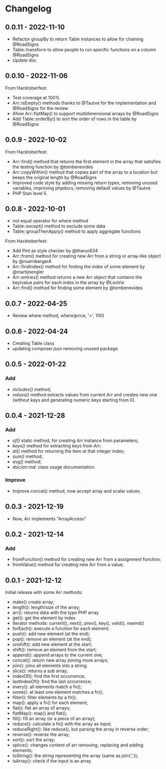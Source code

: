 # Changelog

## 0.0.11 - 2022-11-10
- Refactor groupBy to return Table instances to allow for chaining @RoadSigns
- Table::transform to allow people to run specific functions on a column @RoadSigns
- Update doc

## 0.0.10 - 2022-11-06
From Hacktoberfest:
- Test coverage at 100%
- Arr::isEmpty() methods thanks to @Tautve for the implementation and @RoadSigns for the review
- Allow Arr::flatMap() to support multidimensional arrays by @RoadSigns
- Add Table::orderBy() to sort the order of rows in the table by @RoadSigns

## 0.0.9 - 2022-10-02
From Hacktoberfest:
- Arr::find() method that returns the first element in the array that satisfies the testing function by @tombenevides
- Arr::copyWithin() method that copies part of the array to a location but keeps the original length by @RoadSigns
- Improved code style by adding missing return types, removing unused variables, improving phpdocs, removing default values by @Tautve
- PHP Stan level 5

## 0.0.8 - 2022-10-01
- not equal operator for where method
- Table::except() method to exclude some data
- Table::groupThenApply() method to apply aggregate functions

From Hacktoberfest:
- Add Pint as style checker by @tharun634
- Arr::from() method for creating new Arr from a string or array-like object by @nuernbergerA
- Arr::findIndex() method for finding the index of some element by @martijnengler
- Arr::entries() method returns a new Arr object that contains the key/value pairs for each index in the array by @LeoVie
- Arr::find() method for finding some element by @tombenevides


## 0.0.7 - 2022-04-25
- Review where method, where(price, '>', 100)

## 0.0.6 - 2022-04-24
- Creating Table class
- updating composer.json removing unused package

## 0.0.5 - 2022-01-22
### Add
- *includes()* method;
- *values()* method extracts values from current Arr and creates new one (without keys and generating numeric keys starting from 0).

## 0.0.4 - 2021-12-28
### Add
- *of()* static method, for creating Arr instance from parameters;
- *keys()* method for extracting keys from Arr;
- *at()* method for returning the item at that integer index;
- *sum()* method;
- *avg()* method;
- *doc/arr.md*: class usage documentation.

### Improve
- Improve concat() method, now accept array and scalar values.

## 0.0.3 - 2021-12-19
- Now, Arr implements "ArrayAccess"

## 0.0.2 - 2021-12-14
### Add
- fromFunction() method for creating new Arr from a assignment function;
- fromValue() method for creating new Arr from a value;

## 0.0.1 - 2021-12-12
Initial release with some Arr methods:
- make() create array;
- length(): length/size of the array;
- arr(): returns data with the type PHP array
- get(): get the element by index
- Iterator methods: current(), next(), prev(), key(), valid(), rewind()
- forEach(): execute a function for each element;
- push(): add new element (at the end);
- pop(): remove an element (at the end);
- unshift(): add new element at the start;
- shift(): remove an element from the start;
- append(): append arrays to the current one;
- concat(): return new array joining more arrays;
- join(): joins all elements into a string;
- slice(): returns a sub array;
- indexOf(): find the first occurrence;
- lastIndexOf(): find the last occurrence;
- every(): all elements match a fn();
- some(): at least one element matches a fn();
- filter(): filter elements by a fn();
- map(): apply a fn() for each element;
- flat(): flat an array of arrays;
- flatMap(): map() and flat();
- fill(): fill an array (or a piece of an array);
- reduce(): calculate a fn() with the array as input;
- reduceRight(): like reduce(), but parsing the array in reverse order;
- reverse(): reverse the array;
- sort(): sort the array;
- splice(): changes content of arr removing, replacing and adding elements;
- toString(): the string representing the array (same as join(','));
- isArray(): check if the input is an array.


